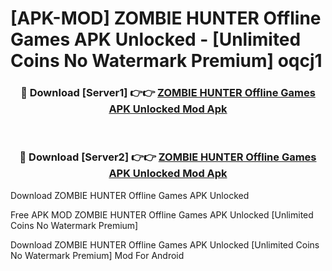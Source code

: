 # [APK-MOD] ZOMBIE HUNTER  Offline Games APK Unlocked - [Unlimited Coins No Watermark Premium] oqcj1



<div align="center">
<h3>🔴 Download [Server1] 👉👉 <a href="https://momento.my/?title=ZOMBIE_HUNTER__Offline_Games_APK_Unlocked">ZOMBIE HUNTER  Offline Games APK Unlocked Mod Apk</a></h3><br>

<h3>🔴 Download [Server2] 👉👉 <a href="https://momento.my/?title=ZOMBIE_HUNTER__Offline_Games_APK_Unlocked">ZOMBIE HUNTER  Offline Games APK Unlocked Mod Apk</a></h3>
</div>



Download ZOMBIE HUNTER  Offline Games APK Unlocked 

Free APK MOD ZOMBIE HUNTER  Offline Games APK Unlocked [Unlimited Coins No Watermark Premium]

Download ZOMBIE HUNTER  Offline Games APK Unlocked [Unlimited Coins No Watermark Premium] Mod For Android
